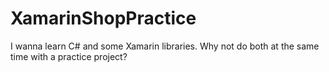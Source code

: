 # XamarinShopPractice
I wanna learn C# and some Xamarin libraries. Why not do both at the same time with a practice project?
